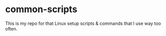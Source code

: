 # common-scripts
This is my repo for that Linux setup scripts &amp; commands that I use way too often.
